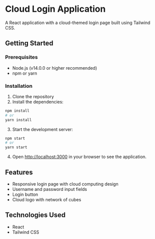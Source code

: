 # Cloud Login Application

A React application with a cloud-themed login page built using Tailwind CSS.

## Getting Started

### Prerequisites

- Node.js (v14.0.0 or higher recommended)
- npm or yarn

### Installation

1. Clone the repository
2. Install the dependencies:

```bash
npm install
# or
yarn install
```

3. Start the development server:

```bash
npm start
# or
yarn start
```

4. Open [http://localhost:3000](http://localhost:3000) in your browser to see the application.

## Features

- Responsive login page with cloud computing design
- Username and password input fields
- Login button
- Cloud logo with network of cubes

## Technologies Used

- React
- Tailwind CSS 
